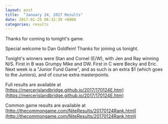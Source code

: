 ```yaml
---
layout: post
title:  "January 24, 2017 Results"
date: 2017-01-25 06:32:39 +0000
categories: results
---
```

Thanks for coming to tonight's game.

Special welcome to Dan Goldfein! Thanks for joining us tonight.

Tonight's winners were Stan and Cornel (E/W), with Jen and Ray winning N/S. First in B was Grumpy Mike and DW. First in C were Becky and Eric. Next week is a "Junior Fund Game", and as such is an extra $1 (which goes to the Juniors), and of course extra masterpoints.

Full results are available at [https://mercerislandbridge.github.io/2017/170124E.htm](https://mercerislandbridge.github.io/2017/170124E.htm)

Common game results are available at [http://thecommongame.com/NiteResults/20170124Rank.html](http://thecommongame.com/NiteResults/20170124Rank.html)
